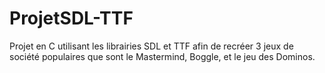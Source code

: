 ProjetSDL-TTF
=============

Projet en C utilisant les librairies SDL et TTF afin de recréer 3 jeux de société populaires que sont le Mastermind, Boggle, et le jeu des Dominos.
